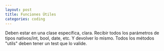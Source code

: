 ```yaml
---
layout: post
title: Funciones Útiles
categories: coding
---
```


Deben estar en una clase específica, clara. Recibir<!--more--> todos los parámetros de tipos nativos/int, bool, date, etc. Y devolver lo mismo. Todos los métodos "utils" deben tener un test que lo valide.
